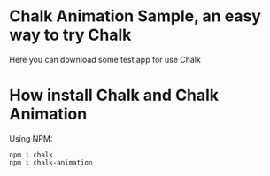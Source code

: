 # Chalk Animation Sample, an easy way to try Chalk

Here you can download some test app for use Chalk

# How install Chalk and Chalk Animation
Using NPM:
```
npm i chalk
npm i chalk-animation
```

